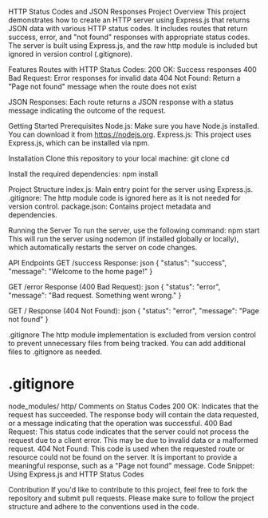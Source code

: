 HTTP Status Codes and JSON Responses
Project Overview
This project demonstrates how to create an HTTP server using Express.js that returns JSON data with various HTTP status codes. 
It includes routes that return success, error, and "not found" responses with appropriate status codes. 
The server is built using Express.js, and the raw http module is included but ignored in version control (.gitignore).

Features
Routes with HTTP Status Codes:
200 OK: Success responses
400 Bad Request: Error responses for invalid data
404 Not Found: Return a "Page not found" message when the route does not exist

JSON Responses:
Each route returns a JSON response with a status message indicating the outcome of the request.

Getting Started
Prerequisites
Node.js: Make sure you have Node.js installed. You can download it from https://nodejs.org.
Express.js: This project uses Express.js, which can be installed via npm.

Installation
Clone this repository to your local machine:
git clone <repository-url>
cd <project-folder>

Install the required dependencies:
npm install

Project Structure
index.js: Main entry point for the server using Express.js.
.gitignore: The http module code is ignored here as it is not needed for version control.
package.json: Contains project metadata and dependencies.

Running the Server
To run the server, use the following command:
npm start
This will run the server using nodemon (if installed globally or locally), which automatically restarts the server on code changes.

API Endpoints
GET /success
Response:
json
{ "status": "success", "message": "Welcome to the home page!" }

GET /error
Response (400 Bad Request):
json
{ "status": "error", "message": "Bad request. Something went wrong." }

GET /
Response (404 Not Found):
json
{ "status": "error", "message": "Page not found" }

.gitignore
The http module implementation is excluded from version control to prevent unnecessary files from being tracked. You can add additional files to .gitignore as needed.

# .gitignore
node_modules/
http/
Comments on Status Codes
200 OK: Indicates that the request has succeeded. The response body will contain the data requested, or a message indicating that the operation was successful.
400 Bad Request: This status code indicates that the server could not process the request due to a client error. This may be due to invalid data or a malformed request.
404 Not Found: This code is used when the requested route or resource could not be found on the server. It is important to provide a meaningful response, such as a "Page not found" message.
Code Snippet: Using Express.js and HTTP Status Codes

Contribution
If you'd like to contribute to this project, feel free to fork the repository and submit pull requests. Please make sure to follow the project structure and adhere to the conventions used in the code.
